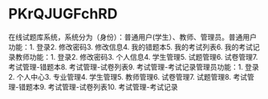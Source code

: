 # PKrQJUGFchRD
在线试题库系统，系统分为（身份）：普通用户(学生）、教师、管理员。普通用户功能：1. 登录2. 修改密码3. 修改信息4. 我的错题本5. 我的考试列表6. 我的考试记录教师功能：1. 登录2. 修改密码3. 个人信息4. 学生管理5. 试题管理6. 试卷管理7. 考试管理-错题本8. 考试管理-试卷列表9. 考试管理-考试记录管理员功能：1. 登录2. 个人中心3. 专业管理4. 学生管理5. 教师管理6. 试卷管理7. 试题管理8. 考试管理-错题本9. 考试管理-试卷列表10. 考试管理-考试记录 
